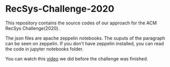 # RecSys-Challenge-2020


This repository contains the source codes of our approach for the ACM RecSys Challenge(2020).

The json files are apache zeppelin notebooks. The ouputs of the paragraph can be seen on zeppelin.
If you don't have zeppelin installed, you can read the code in jupyter notebooks folder.

You can watch this [video](https://www.youtube.com/watch?v=Wt4dWb_QopQ) we did before the challenge was finished.
